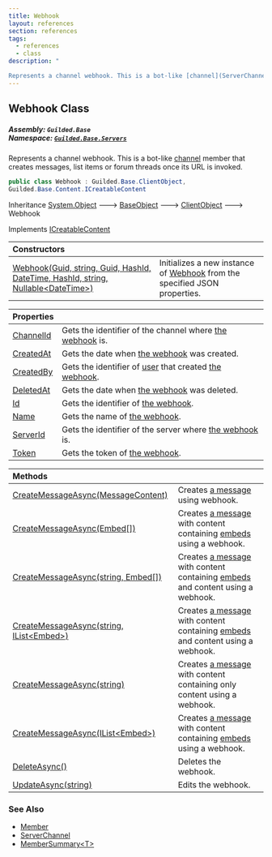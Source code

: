 ```yaml
---
title: Webhook
layout: references
section: references
tags:
  - references
  - class
description: "

Represents a channel webhook. This is a bot-like [channel](ServerChannel 'Guilded.Base.Servers.ServerChannel') member that creates messages, list items or forum threads once its URL is invoked."
---
```


## Webhook Class
##### **Assembly:** `Guilded.Base`<br/>**Namespace:** [`Guilded.Base.Servers`](Guilded.Base.Servers 'Guilded.Base.Servers')

Represents a channel webhook. This is a bot-like [channel](ServerChannel 'Guilded.Base.Servers.ServerChannel') member that creates messages, list items or forum threads once its URL is invoked.

```csharp
public class Webhook : Guilded.Base.ClientObject,
Guilded.Base.Content.ICreatableContent
```

Inheritance [System.Object](https://docs.microsoft.com/en-us/dotnet/api/System.Object 'System.Object') &#129106; [BaseObject](BaseObject 'Guilded.Base.BaseObject') &#129106; [ClientObject](ClientObject 'Guilded.Base.ClientObject') &#129106; Webhook

Implements [ICreatableContent](ICreatableContent 'Guilded.Base.Content.ICreatableContent')

| Constructors | |
| :--- | :--- |
| [Webhook(Guid, string, Guid, HashId, DateTime, HashId, string, Nullable&lt;DateTime&gt;)](Webhook.Webhook(Guid,string,Guid,HashId,DateTime,HashId,string,Nullable_DateTime_) 'Guilded.Base.Servers.Webhook.Webhook(Guid, string, Guid, Guilded.Base.HashId, System.DateTime, Guilded.Base.HashId, string, System.Nullable<System.DateTime>)') | Initializes a new instance of [Webhook](Webhook 'Guilded.Base.Servers.Webhook') from the specified JSON properties. |

| Properties | |
| :--- | :--- |
| [ChannelId](Webhook.ChannelId 'Guilded.Base.Servers.Webhook.ChannelId') | Gets the identifier of the channel where [the webhook](Webhook 'Guilded.Base.Servers.Webhook') is. |
| [CreatedAt](Webhook.CreatedAt 'Guilded.Base.Servers.Webhook.CreatedAt') | Gets the date when [the webhook](Webhook 'Guilded.Base.Servers.Webhook') was created. |
| [CreatedBy](Webhook.CreatedBy 'Guilded.Base.Servers.Webhook.CreatedBy') | Gets the identifier of [user](User 'Guilded.Base.Users.User') that created [the webhook](Webhook 'Guilded.Base.Servers.Webhook'). |
| [DeletedAt](Webhook.DeletedAt 'Guilded.Base.Servers.Webhook.DeletedAt') | Gets the date when [the webhook](Webhook 'Guilded.Base.Servers.Webhook') was deleted. |
| [Id](Webhook.Id 'Guilded.Base.Servers.Webhook.Id') | Gets the identifier of [the webhook](Webhook 'Guilded.Base.Servers.Webhook'). |
| [Name](Webhook.Name 'Guilded.Base.Servers.Webhook.Name') | Gets the name of [the webhook](Webhook 'Guilded.Base.Servers.Webhook'). |
| [ServerId](Webhook.ServerId 'Guilded.Base.Servers.Webhook.ServerId') | Gets the identifier of the server where [the webhook](Webhook 'Guilded.Base.Servers.Webhook') is. |
| [Token](Webhook.Token 'Guilded.Base.Servers.Webhook.Token') | Gets the token of [the webhook](Webhook 'Guilded.Base.Servers.Webhook'). |

| Methods | |
| :--- | :--- |
| [CreateMessageAsync(MessageContent)](Webhook.CreateMessageAsync(MessageContent) 'Guilded.Base.Servers.Webhook.CreateMessageAsync(Guilded.Base.Content.MessageContent)') | Creates [a message](Message 'Guilded.Base.Content.Message') using webhook. |
| [CreateMessageAsync(Embed[])](Webhook.CreateMessageAsync(Embed[]) 'Guilded.Base.Servers.Webhook.CreateMessageAsync(Guilded.Base.Embeds.Embed[])') | Creates [a message](Message 'Guilded.Base.Content.Message') with content containing [embeds](Webhook.CreateMessageAsync(Embed[])#Guilded.Base.Servers.Webhook.CreateMessageAsync(Guilded.Base.Embeds.Embed[]).embeds 'Guilded.Base.Servers.Webhook.CreateMessageAsync(Guilded.Base.Embeds.Embed[]).embeds') using a webhook. |
| [CreateMessageAsync(string, Embed[])](Webhook.CreateMessageAsync(string,Embed[]) 'Guilded.Base.Servers.Webhook.CreateMessageAsync(string, Guilded.Base.Embeds.Embed[])') | Creates [a message](Message 'Guilded.Base.Content.Message') with content containing [embeds](Webhook.CreateMessageAsync(string,Embed[])#Guilded.Base.Servers.Webhook.CreateMessageAsync(string,Guilded.Base.Embeds.Embed[]).embeds 'Guilded.Base.Servers.Webhook.CreateMessageAsync(string, Guilded.Base.Embeds.Embed[]).embeds') and content using a webhook. |
| [CreateMessageAsync(string, IList&lt;Embed&gt;)](Webhook.CreateMessageAsync(string,IList_Embed_) 'Guilded.Base.Servers.Webhook.CreateMessageAsync(string, System.Collections.Generic.IList<Guilded.Base.Embeds.Embed>)') | Creates [a message](Message 'Guilded.Base.Content.Message') with content containing [embeds](Webhook.CreateMessageAsync(string,IList_Embed_)#Guilded.Base.Servers.Webhook.CreateMessageAsync(string,System.Collections.Generic.IList_Guilded.Base.Embeds.Embed_).embeds 'Guilded.Base.Servers.Webhook.CreateMessageAsync(string, System.Collections.Generic.IList<Guilded.Base.Embeds.Embed>).embeds') and content using a webhook. |
| [CreateMessageAsync(string)](Webhook.CreateMessageAsync(string) 'Guilded.Base.Servers.Webhook.CreateMessageAsync(string)') | Creates [a message](Message 'Guilded.Base.Content.Message') with content containing only content using a webhook. |
| [CreateMessageAsync(IList&lt;Embed&gt;)](Webhook.CreateMessageAsync(IList_Embed_) 'Guilded.Base.Servers.Webhook.CreateMessageAsync(System.Collections.Generic.IList<Guilded.Base.Embeds.Embed>)') | Creates [a message](Message 'Guilded.Base.Content.Message') with content containing [embeds](Webhook.CreateMessageAsync(IList_Embed_)#Guilded.Base.Servers.Webhook.CreateMessageAsync(System.Collections.Generic.IList_Guilded.Base.Embeds.Embed_).embeds 'Guilded.Base.Servers.Webhook.CreateMessageAsync(System.Collections.Generic.IList<Guilded.Base.Embeds.Embed>).embeds') using a webhook. |
| [DeleteAsync()](Webhook.DeleteAsync() 'Guilded.Base.Servers.Webhook.DeleteAsync()') | Deletes the webhook. |
| [UpdateAsync(string)](Webhook.UpdateAsync(string) 'Guilded.Base.Servers.Webhook.UpdateAsync(string)') | Edits the webhook. |

### See Also
- [Member](Member 'Guilded.Base.Servers.Member')
- [ServerChannel](ServerChannel 'Guilded.Base.Servers.ServerChannel')
- [MemberSummary&lt;T&gt;](MemberSummary_T_ 'Guilded.Base.Servers.MemberSummary<T>')